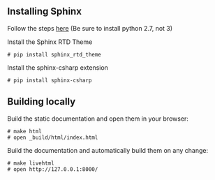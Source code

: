 ## Installing Sphinx

Follow the steps [here](http://www.sphinx-doc.org/en/1.4.8/install.html) (Be sure to install python 2.7, not 3)

Install the Sphinx RTD Theme 

    # pip install sphinx_rtd_theme
    
Install the sphinx-csharp extension

    # pip install sphinx-csharp
    
## Building locally

Build the static documentation and open them in your browser:

    # make html
    # open _build/html/index.html

Build the documentation and automatically build them on any change:

    # make livehtml
    # open http://127.0.0.1:8000/
